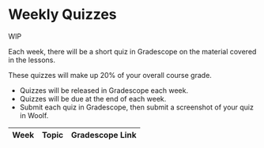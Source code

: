 # Weekly Quizzes

WIP

Each week, there will be a short quiz in Gradescope on the material covered in the lessons.

These quizzes will make up 20% of your overall course grade.

- Quizzes will be released in Gradescope each week.
- Quizzes will be due at the end of each week.
- Submit each quiz in Gradescope, then submit a screenshot of your quiz in Woolf.

| Week | Topic | Gradescope Link |
| ---- | ----- | -------------- |
<!--
| 1 | Building Blocks           | [Gradescope](https://www.gradescope.com/courses/510878/assignments/2782273) |
| 2 | Sorting                   | [Gradescope](https://www.gradescope.com/courses/510878/assignments/2785669) |
| 3 | Recursion                 | [Gradescope](https://www.gradescope.com/courses/510878/assignments/2785670) |
| 4 | Recursion II              | [Gradescope](https://www.gradescope.com/courses/510878/assignments/2785671) |
| 5 | (None) | |
| 6 | Linked Lists | [Gradescope](https://www.gradescope.com/courses/510878/assignments/2785672) |
| 7 | Lists, Stacks, and Queues                     | [Gradescope](https://www.gradescope.com/courses/510878/assignments/2785673) |
| 8 | Trees                      | [Gradescope](https://www.gradescope.com/courses/510878/assignments/2785674) |
| 9 | BSTs                     | [Gradescope](https://www.gradescope.com/courses/510878/assignments/2785916) |
| 10 | (None) | |
-->
